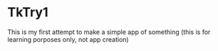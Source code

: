 # TkTry1
This is my first attempt to make a simple app of something (this is for learning porposes only, not app creation)
